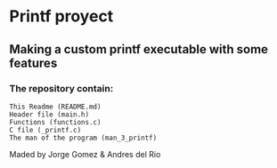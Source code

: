 <h1>Printf proyect</h1>

<h2>Making a custom printf executable with some <br>
 features</h2>

<h3>The repository contain:</h3>
<p>

    This Readme (README.md)
    Header file (main.h)
	Functions (functions.c)
    C file (_printf.c)
    The man of the program (man_3_printf)

</p>

<footer>Maded by Jorge Gomez & Andres del Rio</footer>
